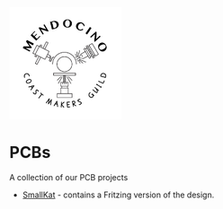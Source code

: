 ![Mendocino Coast Makers Guild](https://raw.githubusercontent.com/mendomakers/mendomakers.github.io/master/images/MCMG_200x200.png)

# PCBs
A collection of our PCB projects
- [SmallKat](https://github.com/mendomakers/PCBs/tree/master/SmallKat) - contains a Fritzing version of the design.
